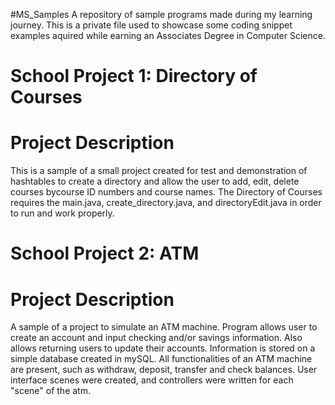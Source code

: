 #MS_Samples
A repository of sample programs made during my learning journey. This is a private file used to showcase some coding snippet examples aquired while earning an Associates Degree in Computer Science. 

# School Project 1: Directory of Courses
# Project Description 
This is a sample of a small project created for test and demonstration of hashtables to create a directory and allow the user to add, edit, delete courses bycourse ID numbers and course names.
The Directory of Courses requires the main.java, create_directory.java, and directoryEdit.java in order to run and work properly.

# School Project 2: ATM
# Project Description 

A sample of a project to simulate an ATM machine. Program allows user to create an account and input checking and/or savings information. Also allows returning users to update their accounts. Information is stored on a simple database created in mySQL.
All functionalities of an ATM machine are present, such as withdraw, deposit, transfer and check balances. 
User interface scenes were created, and controllers were written for each "scene" of the atm. 
